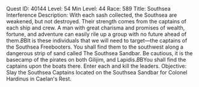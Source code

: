 Quest ID: 40144
Level: 54
Min Level: 44
Race: 589
Title: Southsea Interference
Description: With each sash collected, the Southsea are weakened, but not destroyed. Their strength comes from the captains of each ship and crew. A man with great charisma and promises of wealth, fortune, and adventure can easily rile up a group with no future ahead of them.$B$BIt is these individuals that we will need to target—the captains of the Southsea Freebooters. You shall find them to the southwest along a dangerous strip of sand called The Southsea Sandbar. Be cautious, it is the basecamp of the pirates on both Gilijim, and Lapidis.$B$BYou shall find the captains upon the boats there. Enter each and kill the leaders.
Objective: Slay the Southsea Captains located on the Southsea Sandbar for Colonel Hardinus in Caelan's Rest.
